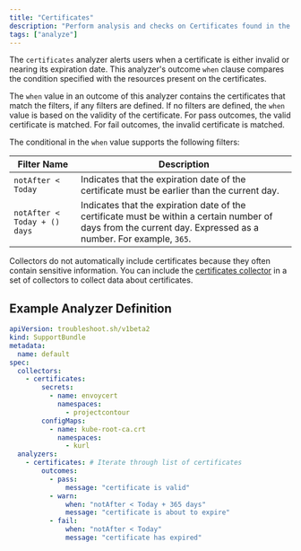 ```yaml
---
title: "Certificates"
description: "Perform analysis and checks on Certificates found in the cluster"
tags: ["analyze"]
---
```



The `certificates` analyzer alerts users when a certificate is either invalid or nearing its expiration date.
This analyzer's outcome `when` clause compares the condition specified with the resources present on the certificates.

The `when` value in an outcome of this analyzer contains the certificates that match the filters, if any filters are defined.
If no filters are defined, the `when` value is based on the validity of the certificate. For pass outcomes, the valid certificate is matched. For fail outcomes, the invalid certificate is matched.

The conditional in the `when` value supports the following filters:

| Filter Name | Description |
|----|----|
| `notAfter < Today` | Indicates that the expiration date of the certificate must be earlier than the current day. |
| `notAfter < Today + () days` | Indicates that the expiration date of the certificate must be within a certain number of days from the current day. Expressed as a number. For example, `365`. |

Collectors do not automatically include certificates because they often contain sensitive information.
You can include the [certificates collector](https://troubleshoot.sh/docs/collect/certificates/) in a set of collectors to collect data about certificates.

## Example Analyzer Definition

```yaml
apiVersion: troubleshoot.sh/v1beta2
kind: SupportBundle
metadata:
  name: default
spec:
  collectors:
    - certificates: 
        secrets:
          - name: envoycert
            namespaces:
              - projectcontour
        configMaps:
          - name: kube-root-ca.crt
            namespaces:
              - kurl
  analyzers:
    - certificates: # Iterate through list of certificates
        outcomes:
          - pass:
              message: "certificate is valid"
          - warn:
              when: "notAfter < Today + 365 days"
              message: "certificate is about to expire"
          - fail:
              when: "notAfter < Today"
              message: "certificate has expired"
```
